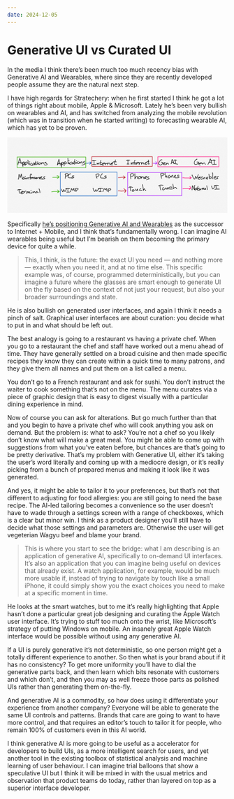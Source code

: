 ```yaml
---
date: 2024-12-05
---
```


# Generative UI vs Curated UI

In the media I think there’s been much too much recency bias with Generative AI and Wearables, where since they are recently developed people assume they are the natural next step.

I have high regards for Stratechery: when he first started I think he got a lot of things right about mobile, Apple & Microsoft. Lately he’s been very bullish on wearables and AI, and has switched from analyzing the mobile revolution (which was in transition when he started writing) to forecasting wearable AI, which has yet to be proven.

![Stratechery’s generative AI bridge](./stratechery-generative-ai-bridge-9.png)

Specifically [he’s positioning Generative AI and Wearables](https://stratechery.com/2024/the-gen-ai-bridge-to-the-future/) as the successor to Internet + Mobile, and I think that’s fundamentally wrong. I can imagine AI wearables being useful but I’m bearish on them becoming the primary device for quite a while.

> This, I think, is the future: the exact UI you need — and nothing more — exactly when you need it, and at no time else. This specific example was, of course, programmed deterministically, but you can imagine a future where the glasses are smart enough to generate UI on the fly based on the context of not just your request, but also your broader surroundings and state.

He is also bullish on generated user interfaces, and again I think it needs a pinch of salt. Graphical user interfaces are about curation: you decide what to put in and what should be left out.

The best analogy is going to a restaurant vs having a private chef. When you go to a restaurant the chef and staff have worked out a menu ahead of time. They have generally settled on a broad cuisine and then made specific recipes they know they can create within a quick time to many patrons, and they give them all names and put them on a list called a menu.

You don’t go to a French restaurant and ask for sushi. You don’t instruct the waiter to cook something that’s not on the menu. The menu curates via a piece of graphic design that is easy to digest visually with a particular dining experience in mind.

Now of course you can ask for alterations. But go much further than that and you begin to have a private chef who will cook anything you ask on demand. But the problem is: what to ask? You’re not a chef so you likely don’t know what will make a great meal. You might be able to come up with suggestions from what you’ve eaten before, but chances are that’s going to be pretty derivative. That’s my problem with Generative UI, either it’s taking the user’s word literally and coming up with a mediocre design, or it’s really picking from a bunch of prepared menus and making it look like it was generated.

And yes, it might be able to tailor it to your preferences, but that’s not that different to adjusting for food allergies: you are still going to need the base recipe. The AI-led tailoring becomes a convenience so the user doesn’t have to wade through a settings screen with a range of checkboxes, which is a clear but minor win. I think as a product designer you’ll still have to decide what those settings and parameters are. Otherwise the user will get vegeterian Wagyu beef and blame your brand.

> This is where you start to see the bridge: what I am describing is an application of generative AI, specifically to on-demand UI interfaces. It’s also an application that you can imagine being useful on devices that already exist. A watch application, for example, would be much more usable if, instead of trying to navigate by touch like a small iPhone, it could simply show you the exact choices you need to make at a specific moment in time.

He looks at the smart watches, but to me it’s really highlighting that Apple hasn’t done a particular great job designing and curating the Apple Watch user interface. It’s trying to stuff too much onto the wrist, like Microsoft’s strategy of putting Windows on mobile. An insanely great Apple Watch interface would be possible without using any generative AI.

If a UI is purely generative it’s not deterministic, so one person might get a totally different experience to another. So then what is your brand about if it has no consistency? To get more uniformity you’ll have to dial the generative parts back, and then learn which bits resonate with customers and which don’t, and then you may as well freeze those parts as polished UIs rather than generating them on-the-fly.

And generative AI is a commodity, so how does using it differentiate your experience from another company? Everyone will be able to generate the same UI controls and patterns. Brands that care are going to want to have more control, and that requires an editor’s touch to tailor it for people, who remain 100% of customers even in this AI world.

I think generative AI is more going to be useful as a accelerator for developers to build UIs, as a more intelligent search for users, and yet another tool in the existing toolbox of statistical analysis and machine learning of user behaviour. I can imagine trial balloons that show a speculative UI but I think it will be mixed in with the usual metrics and observation that product teams do today, rather than layered on top as a superior interface developer.
